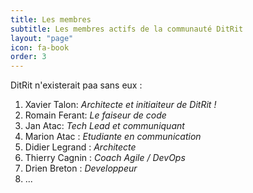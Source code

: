 ```yaml
---
title: Les membres
subtitle: Les membres actifs de la communauté DitRit
layout: "page"
icon: fa-book
order: 3
---
```


DitRit n'existerait paa sans eux :

1. Xavier Talon: *Architecte et initiaiteur de DitRit !*
2. Romain Ferant: *Le faiseur de code*
3. Jan Atac: *Tech Lead et communiquant*
4. Marion Atac : *Etudiante en communication*
5. Didier Legrand : *Architecte*
6. Thierry Cagnin : *Coach Agile / DevOps*
7. Drien Breton : *Developpeur*
8. ...
